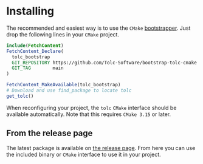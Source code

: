# Installing

The recommended and easiest way is to use the `CMake` [bootstrapper](https://github.com/Tolc-Software/bootstrap-tolc-cmake). Just drop the following lines in your `CMake` project.

```CMake
include(FetchContent)
FetchContent_Declare(
  tolc_bootstrap
  GIT_REPOSITORY https://github.com/Tolc-Software/bootstrap-tolc-cmake
  GIT_TAG        main
)

FetchContent_MakeAvailable(tolc_bootstrap)
# Download and use find_package to locate tolc
get_tolc()
```

When reconfiguring your project, the `tolc` `CMake` interface should be available automatically. Note that this requires `CMake 3.15` or later.

## From the release page

The latest package is available on [the release page](https://github.com/Tolc-Software/tolc-beta/releases/tag/beta-release). From here you can use the included binary or `CMake` interface to use it in your project.
